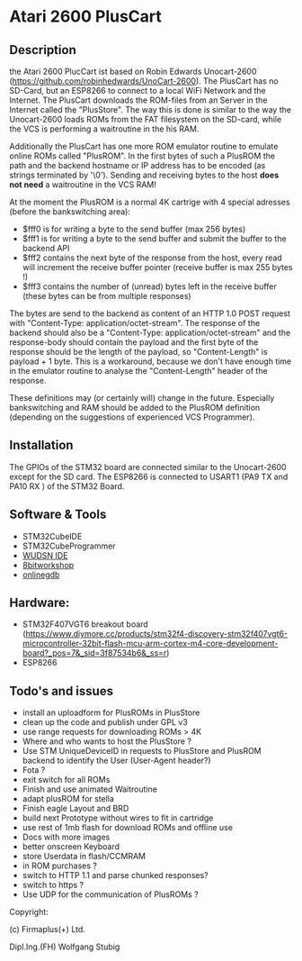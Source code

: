 # Atari 2600 PlusCart

## Description
the Atari 2600 PlucCart ist based on Robin Edwards Unocart-2600 (https://github.com/robinhedwards/UnoCart-2600). The PlusCart has no SD-Card, but an ESP8266 to connect to a local WiFi Network and the Internet.
The PlusCart downloads the ROM-files from an Server in the Internet called the "PlusStore". The way this is done is similar to the way the Unocart-2600 loads ROMs from the FAT filesystem on the SD-card, while the VCS is performing a waitroutine in the his RAM.

Additionally the PlusCart has one more ROM emulator routine to emulate online ROMs called "PlusROM".
In the first bytes of such a PlusROM the path and the backend hostname or IP address has to be encoded (as strings terminated by '\0'). Sending and receiving bytes to the host **does not need** a waitroutine in the VCS RAM!

At the moment the PlusROM is a normal 4K cartrige with 4 special adresses (before the bankswitching area):
- $fff0 is for writing a byte to the send buffer (max 256 bytes)
- $fff1 is for writing a byte to the send buffer and submit the buffer to the backend API
- $fff2 contains the next byte of the response from the host, every read will increment the receive buffer pointer (receive buffer is max 255 bytes !) 
- $fff3 contains the number of (unread) bytes left in the receive buffer (these bytes can be from multiple responses)

The bytes are send to the backend as content of an HTTP 1.0 POST request with "Content-Type: application/octet-stream". The response of the backend should also be a "Content-Type: application/octet-stream" and the response-body should contain the payload and the first byte of the response should be the length of the payload, so "Content-Length" is payload + 1 byte. This is a workaround, because we don't have enough time in the emulator routine to analyse the "Content-Length" header of the response.

These definitions may (or certainly will) change in the future. Especially bankswitching and RAM should be added to the PlusROM definition (depending on the suggestions of experienced VCS Programmer).

## Installation
The GPIOs of the STM32 board are connected similar to the Unocart-2600 except for the SD card. The ESP8266 is connected to USART1 (PA9 TX and PA10 RX ) of the STM32 Board.

## Software & Tools
- STM32CubeIDE
- STM32CubeProgrammer
- [WUDSN IDE](https://www.wudsn.com/)
- [8bitworkshop](https://8bitworkshop.com/v3.4.2/?platform=vcs&file=examples%2Ftinyfonts2.a)
- [onlinegdb](https://www.onlinegdb.com/online_c_compiler)

## Hardware:
- STM32F407VGT6 breakout board (https://www.diymore.cc/products/stm32f4-discovery-stm32f407vgt6-microcontroller-32bit-flash-mcu-arm-cortex-m4-core-development-board?_pos=7&_sid=3f87534b6&_ss=r)
- ESP8266 

## Todo's and issues
- install an uploadform for PlusROMs in PlusStore
- clean up the code and publish under GPL v3
- use range requests for downloading ROMs > 4K
- Where and who wants to host the PlusStore ?
- Use STM UniqueDeviceID in requests to PlusStore and PlusROM backend to identify the User (User-Agent header?)
- Fota ?
- exit switch for all ROMs
- Finish and use animated Waitroutine 
- adapt plusROM for stella
- Finish eagle Layout and BRD
- build next Prototype without wires to fit in cartridge
- use rest of 1mb flash for download ROMs and offline use
- Docs with more images 
- better onscreen Keyboard
- store Userdata in flash/CCMRAM
- in ROM purchases ?
- switch to HTTP 1.1 and parse chunked responses?
- switch to https ?
- Use UDP for the communication of PlusROMs ?

Copyright:

(c) Firmaplus(+) Ltd.

Dipl.Ing.(FH) Wolfgang Stubig
